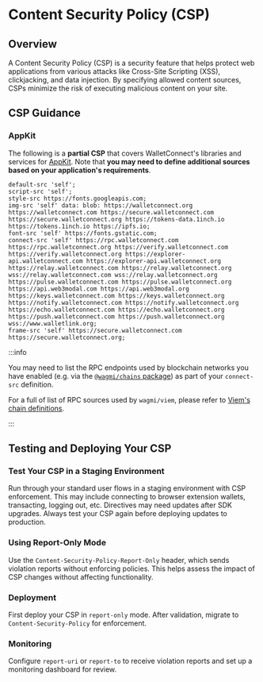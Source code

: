 # Content Security Policy (CSP)

## Overview

A Content Security Policy (CSP) is a security feature that helps protect web applications from various attacks like Cross-Site Scripting (XSS), clickjacking, and data injection. By specifying allowed content sources, CSPs minimize the risk of executing malicious content on your site.

## CSP Guidance

### AppKit

The following is a **partial CSP** that covers WalletConnect's libraries and services for [AppKit](https://docs.walletconnect.com/appkit/overview). Note that **you may need to define additional sources based on your application's requirements**.

```
default-src 'self';
script-src 'self';
style-src https://fonts.googleapis.com;
img-src 'self' data: blob: https://walletconnect.org https://walletconnect.com https://secure.walletconnect.com https://secure.walletconnect.org https://tokens-data.1inch.io https://tokens.1inch.io https://ipfs.io;
font-src 'self' https://fonts.gstatic.com;
connect-src 'self' https://rpc.walletconnect.com https://rpc.walletconnect.org https://verify.walletconnect.com https://verify.walletconnect.org https://explorer-api.walletconnect.com https://explorer-api.walletconnect.org https://relay.walletconnect.com https://relay.walletconnect.org wss://relay.walletconnect.com wss://relay.walletconnect.org https://pulse.walletconnect.com https://pulse.walletconnect.org https://api.web3modal.com https://api.web3modal.org https://keys.walletconnect.com https://keys.walletconnect.org https://notify.walletconnect.com https://notify.walletconnect.org https://echo.walletconnect.com https://echo.walletconnect.org https://push.walletconnect.com https://push.walletconnect.org wss://www.walletlink.org;
frame-src 'self' https://secure.walletconnect.com https://secure.walletconnect.org;
```

:::info

You may need to list the RPC endpoints used by blockchain networks you have enabled (e.g. via the [`@wagmi/chains` package](https://wagmi.sh/core/api/chains)) as part of your `connect-src` definition.

For a full of list of RPC sources used by `wagmi/viem`, please refer to [Viem's chain definitions](https://github.com/wevm/viem/tree/main/src/chains/definitions).

:::

## Testing and Deploying Your CSP

### Test Your CSP in a Staging Environment

Run through your standard user flows in a staging environment with CSP enforcement. This may include connecting to browser extension wallets, transacting, logging out, etc. Directives may need updates after SDK upgrades. Always test your CSP again before deploying updates to production.

### Using Report-Only Mode

Use the `Content-Security-Policy-Report-Only` header, which sends violation reports without enforcing policies. This helps assess the impact of CSP changes without affecting functionality.

### Deployment

First deploy your CSP in `report-only` mode. After validation, migrate to `Content-Security-Policy` for enforcement.

### Monitoring

Configure `report-uri` or `report-to` to receive violation reports and set up a monitoring dashboard for review.
